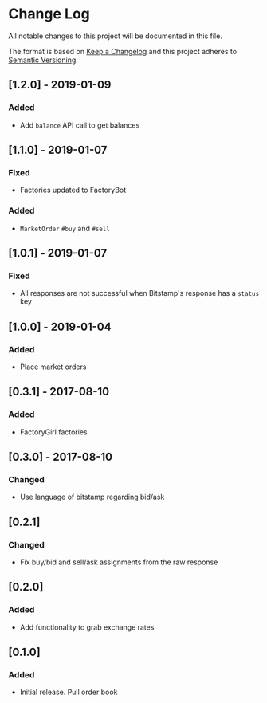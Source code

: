 # Change Log
All notable changes to this project will be documented in this file.

The format is based on [Keep a Changelog](http://keepachangelog.com/)
and this project adheres to [Semantic Versioning](http://semver.org/).

## [1.2.0] - 2019-01-09
### Added
- Add `balance` API call to get balances

## [1.1.0] - 2019-01-07
### Fixed
- Factories updated to FactoryBot

### Added
- `MarketOrder` `#buy` and `#sell`

## [1.0.1] - 2019-01-07
### Fixed
- All responses are not successful when Bitstamp's response has a `status` key

## [1.0.0] - 2019-01-04
### Added
- Place market orders

## [0.3.1] - 2017-08-10
### Added
- FactoryGirl factories

## [0.3.0] - 2017-08-10
### Changed
- Use language of bitstamp regarding bid/ask

## [0.2.1]
### Changed
- Fix buy/bid and sell/ask assignments from the raw response

## [0.2.0]
### Added
- Add functionality to grab exchange rates

## [0.1.0]
### Added
- Initial release. Pull order book
